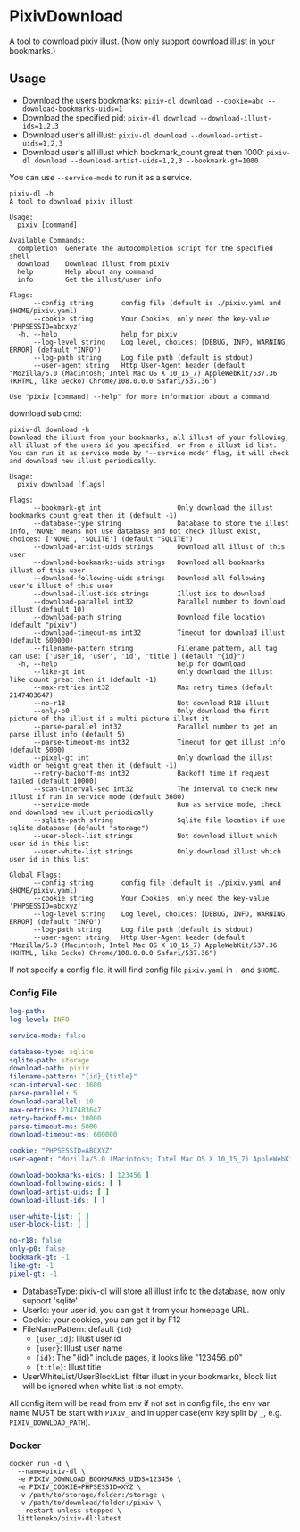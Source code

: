 # PixivDownload

A tool to download pixiv illust. (Now only support download illust in your bookmarks.)

## Usage

* Download the users bookmarks: `pixiv-dl download --cookie=abc --download-bookmarks-uids=1`
* Download the specified pid: `pixiv-dl download --download-illust-ids=1,2,3`
* Download user's all illust: `pixiv-dl download --download-artist-uids=1,2,3`
* Download user's all illust which bookmark_count great then
  1000: `pixiv-dl download --download-artist-uids=1,2,3 --bookmark-gt=1000`

You can use `--service-mode` to run it as a service.

```
pixiv-dl -h
A tool to download pixiv illust

Usage:
  pixiv [command]

Available Commands:
  completion  Generate the autocompletion script for the specified shell
  download    Download illust from pixiv
  help        Help about any command
  info        Get the illust/user info

Flags:
      --config string       config file (default is ./pixiv.yaml and $HOME/pixiv.yaml)
      --cookie string       Your Cookies, only need the key-value 'PHPSESSID=abcxyz'
  -h, --help                help for pixiv
      --log-level string    Log level, choices: [DEBUG, INFO, WARNING, ERROR] (default "INFO")
      --log-path string     Log file path (default is stdout)
      --user-agent string   Http User-Agent header (default "Mozilla/5.0 (Macintosh; Intel Mac OS X 10_15_7) AppleWebKit/537.36 (KHTML, like Gecko) Chrome/108.0.0.0 Safari/537.36")

Use "pixiv [command] --help" for more information about a command.

```

download sub cmd:

```
pixiv-dl download -h
Download the illust from your bookmarks, all illust of your following,
all illust of the users id you specified, or from a illust id list.
You can run it as service mode by '--service-mode' flag, it will check
and download new illust periodically.

Usage:
  pixiv download [flags]

Flags:
      --bookmark-gt int                   Only download the illust bookmarks count great then it (default -1)
      --database-type string              Database to store the illust info, 'NONE' means not use database and not check illust exist, choices: ['NONE', 'SQLITE'] (default "SQLITE")
      --download-artist-uids strings      Download all illust of this user
      --download-bookmarks-uids strings   Download all bookmarks illust of this user
      --download-following-uids strings   Download all following user's illust of this user
      --download-illust-ids strings       Illust ids to download
      --download-parallel int32           Parallel number to download illust (default 10)
      --download-path string              Download file location (default "pixiv")
      --download-timeout-ms int32         Timeout for download illust (default 600000)
      --filename-pattern string           Filename pattern, all tag can use: ['user_id, 'user', 'id', 'title'] (default "{id}")
  -h, --help                              help for download
      --like-gt int                       Only download the illust like count great then it (default -1)
      --max-retries int32                 Max retry times (default 2147483647)
      --no-r18                            Not download R18 illust
      --only-p0                           Only download the first picture of the illust if a multi picture illust it
      --parse-parallel int32              Parallel number to get an parse illust info (default 5)
      --parse-timeout-ms int32            Timeout for get illust info (default 5000)
      --pixel-gt int                      Only download the illust width or height great then it (default -1)
      --retry-backoff-ms int32            Backoff time if request failed (default 10000)
      --scan-interval-sec int32           The interval to check new illust if run in service mode (default 3600)
      --service-mode                      Run as service mode, check and download new illust periodically
      --sqlite-path string                Sqlite file location if use sqlite database (default "storage")
      --user-block-list strings           Not download illust which user id in this list
      --user-white-list strings           Only download illust which user id in this list

Global Flags:
      --config string       config file (default is ./pixiv.yaml and $HOME/pixiv.yaml)
      --cookie string       Your Cookies, only need the key-value 'PHPSESSID=abcxyz'
      --log-level string    Log level, choices: [DEBUG, INFO, WARNING, ERROR] (default "INFO")
      --log-path string     Log file path (default is stdout)
      --user-agent string   Http User-Agent header (default "Mozilla/5.0 (Macintosh; Intel Mac OS X 10_15_7) AppleWebKit/537.36 (KHTML, like Gecko) Chrome/108.0.0.0 Safari/537.36")

```

If not specify a config file, it will find config file `pixiv.yaml` in `.` and `$HOME`.

### Config File

```yaml
log-path:
log-level: INFO

service-mode: false

database-type: sqlite
sqlite-path: storage
download-path: pixiv
filename-pattern: "{id}_{title}"
scan-interval-sec: 3600
parse-parallel: 5
download-parallel: 10
max-retries: 2147483647
retry-backoff-ms: 10000
parse-timeout-ms: 5000
download-timeout-ms: 600000

cookie: "PHPSESSID=ABCXYZ"
user-agent: "Mozilla/5.0 (Macintosh; Intel Mac OS X 10_15_7) AppleWebKit/537.36 (KHTML, like Gecko) Chrome/108.0.0.0 Safari/537.36"

download-bookmarks-uids: [ 123456 ]
download-following-uids: [ ]
download-artist-uids: [ ]
download-illust-ids: [ ]

user-white-list: [ ]
user-block-list: [ ]

no-r18: false
only-p0: false
bookmark-gt: -1
like-gt: -1
pixel-gt: -1
```

* DatabaseType: pixiv-dl will store all illust info to the database, now only support 'sqlite'
* UserId: your user id, you can get it from your homepage URL.
* Cookie: your cookies, you can get it by F12
* FileNamePattern: default `{id}`
    * `{user_id}`: Illust user id
    * `{user}`: Illust user name
    * `{id}`: The "{id}" include pages, it looks like "123456_p0"
    * `{title}`: Illust title
* UserWhiteList/UserBlockList: filter illust in your bookmarks, block list will be ignored when white list is not
  empty.

All config item will be read from env if not set in config file, the env var name MUST be start with `PIXIV_` and in
upper case(env key split by `_`, e.g. `PIXIV_DOWNLOAD_PATH`).

### Docker

```shell
docker run -d \
  --name=pixiv-dl \
  -e PIXIV_DOWNLOAD_BOOKMARKS_UIDS=123456 \
  -e PIXIV_COOKIE=PHPSESSID=XYZ \
  -v /path/to/storage/folder:/storage \
  -v /path/to/download/folder:/pixiv \
  --restart unless-stopped \
  littleneko/pixiv-dl:latest
```
